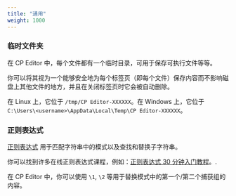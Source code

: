 ```yaml
---
title: "通用"
weight: 1000
---
```


### 临时文件夹

在 CP Editor 中，每个文件都有一个临时目录，可用于保存可执行文件等等。

你可以将其视为一个能够安全地为每个标签页（即每个文件）保存内容而不影响磁盘上其他文件的地方，并且在关闭标签页时它会被自动删除。

在 Linux 上，它位于 `/tmp/CP Editor-XXXXXX`。在 Windows 上，它位于 `C:\Users\<username>\AppData\Local\Temp\CP Editor-XXXXXX`。

### 正则表达式

[正则表达式](https://baike.baidu.com/item/正则表达式) 用于匹配字符串中的模式以及查找和替换子字符串。

你可以找到许多在线正则表达式课程，例如：[正则表达式 30 分钟入门教程](https://deerchao.cn/tutorials/regex/regex.htm)。.

在 CP Editor 中，你可以使用 `\1`, `\2` 等用于替换模式中的第一个/第二个捕获组的内容。
